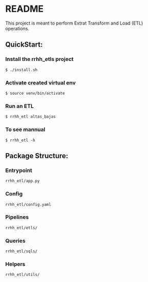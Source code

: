 # README

This project is meant to perform Extrat Transform and Load (ETL) operations.

## QuickStart:

### Install the rrhh_etls project
`$ ./install.sh`

### Activate created virtual env
`$ source venv/bin/activate`

### Run an ETL 
`$ rrhh_etl altas_bajas`

### To see mannual
`$ rrhh_etl -h`

## Package Structure:

### Entrypoint 
    rrhh_etl/app.py

### Config
    rrhh_etl/config.yaml

### Pipelines
    rrhh_etl/etls/

### Queries
    rrhh_etl/sqls/

### Helpers
    rrhh_etl/utils/

